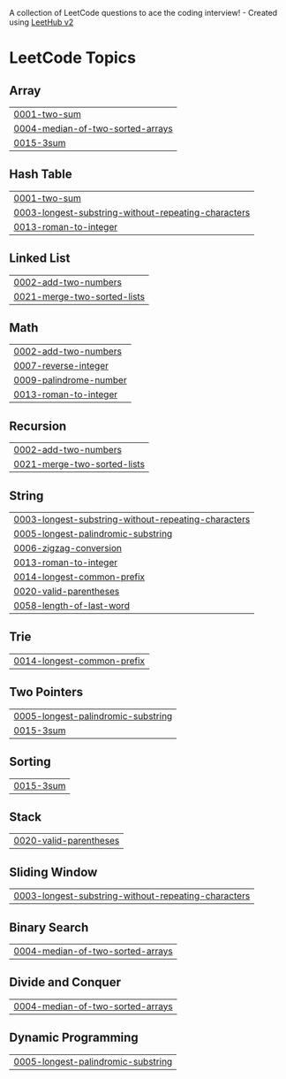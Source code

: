 A collection of LeetCode questions to ace the coding interview! - Created using [LeetHub v2](https://github.com/arunbhardwaj/LeetHub-2.0)
<!---LeetCode Topics Start-->
# LeetCode Topics
## Array
|  |
| ------- |
| [0001-two-sum](https://github.com/MadhuMitha032004/leetcode/tree/master/0001-two-sum) |
| [0004-median-of-two-sorted-arrays](https://github.com/MadhuMitha032004/leetcode/tree/master/0004-median-of-two-sorted-arrays) |
| [0015-3sum](https://github.com/MadhuMitha032004/leetcode/tree/master/0015-3sum) |
## Hash Table
|  |
| ------- |
| [0001-two-sum](https://github.com/MadhuMitha032004/leetcode/tree/master/0001-two-sum) |
| [0003-longest-substring-without-repeating-characters](https://github.com/MadhuMitha032004/leetcode/tree/master/0003-longest-substring-without-repeating-characters) |
| [0013-roman-to-integer](https://github.com/MadhuMitha032004/leetcode/tree/master/0013-roman-to-integer) |
## Linked List
|  |
| ------- |
| [0002-add-two-numbers](https://github.com/MadhuMitha032004/leetcode/tree/master/0002-add-two-numbers) |
| [0021-merge-two-sorted-lists](https://github.com/MadhuMitha032004/leetcode/tree/master/0021-merge-two-sorted-lists) |
## Math
|  |
| ------- |
| [0002-add-two-numbers](https://github.com/MadhuMitha032004/leetcode/tree/master/0002-add-two-numbers) |
| [0007-reverse-integer](https://github.com/MadhuMitha032004/leetcode/tree/master/0007-reverse-integer) |
| [0009-palindrome-number](https://github.com/MadhuMitha032004/leetcode/tree/master/0009-palindrome-number) |
| [0013-roman-to-integer](https://github.com/MadhuMitha032004/leetcode/tree/master/0013-roman-to-integer) |
## Recursion
|  |
| ------- |
| [0002-add-two-numbers](https://github.com/MadhuMitha032004/leetcode/tree/master/0002-add-two-numbers) |
| [0021-merge-two-sorted-lists](https://github.com/MadhuMitha032004/leetcode/tree/master/0021-merge-two-sorted-lists) |
## String
|  |
| ------- |
| [0003-longest-substring-without-repeating-characters](https://github.com/MadhuMitha032004/leetcode/tree/master/0003-longest-substring-without-repeating-characters) |
| [0005-longest-palindromic-substring](https://github.com/MadhuMitha032004/leetcode/tree/master/0005-longest-palindromic-substring) |
| [0006-zigzag-conversion](https://github.com/MadhuMitha032004/leetcode/tree/master/0006-zigzag-conversion) |
| [0013-roman-to-integer](https://github.com/MadhuMitha032004/leetcode/tree/master/0013-roman-to-integer) |
| [0014-longest-common-prefix](https://github.com/MadhuMitha032004/leetcode/tree/master/0014-longest-common-prefix) |
| [0020-valid-parentheses](https://github.com/MadhuMitha032004/leetcode/tree/master/0020-valid-parentheses) |
| [0058-length-of-last-word](https://github.com/MadhuMitha032004/leetcode/tree/master/0058-length-of-last-word) |
## Trie
|  |
| ------- |
| [0014-longest-common-prefix](https://github.com/MadhuMitha032004/leetcode/tree/master/0014-longest-common-prefix) |
## Two Pointers
|  |
| ------- |
| [0005-longest-palindromic-substring](https://github.com/MadhuMitha032004/leetcode/tree/master/0005-longest-palindromic-substring) |
| [0015-3sum](https://github.com/MadhuMitha032004/leetcode/tree/master/0015-3sum) |
## Sorting
|  |
| ------- |
| [0015-3sum](https://github.com/MadhuMitha032004/leetcode/tree/master/0015-3sum) |
## Stack
|  |
| ------- |
| [0020-valid-parentheses](https://github.com/MadhuMitha032004/leetcode/tree/master/0020-valid-parentheses) |
## Sliding Window
|  |
| ------- |
| [0003-longest-substring-without-repeating-characters](https://github.com/MadhuMitha032004/leetcode/tree/master/0003-longest-substring-without-repeating-characters) |
## Binary Search
|  |
| ------- |
| [0004-median-of-two-sorted-arrays](https://github.com/MadhuMitha032004/leetcode/tree/master/0004-median-of-two-sorted-arrays) |
## Divide and Conquer
|  |
| ------- |
| [0004-median-of-two-sorted-arrays](https://github.com/MadhuMitha032004/leetcode/tree/master/0004-median-of-two-sorted-arrays) |
## Dynamic Programming
|  |
| ------- |
| [0005-longest-palindromic-substring](https://github.com/MadhuMitha032004/leetcode/tree/master/0005-longest-palindromic-substring) |
<!---LeetCode Topics End-->